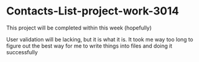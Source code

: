 # Contacts-List-project-work-3014

This project will be completed within this week (hopefully)

User validation will be lacking, but it is what it is. It took me way too long to figure out the best way
for me to write things into files and doing it successfully
